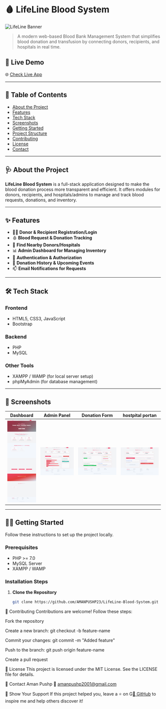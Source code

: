 # 🩸 LifeLine Blood System

![LifeLine Banner](https://your-image-url.com/banner.png) 

> A modern web-based Blood Bank Management System that simplifies blood donation and transfusion by connecting donors, recipients, and hospitals in real time.

## 🚀 Live Demo

🌐 [Check Live App](https://lifeline-blood-system.netlify.app/) <!-- Update with live link if hosted -->

---

## 📌 Table of Contents

- [About the Project](#about-the-project)
- [Features](#features)
- [Tech Stack](#tech-stack)
- [Screenshots](#screenshots)
- [Getting Started](#getting-started)
- [Project Structure](#project-structure)
- [Contributing](#contributing)
- [License](#license)
- [Contact](#contact)

---

## 🩺 About the Project

**LifeLine Blood System** is a full-stack application designed to make the blood donation process more transparent and efficient. It offers modules for donors, recipients, and hospitals/admins to manage and track blood requests, donations, and inventory.

---

## ✨ Features

- 🧑‍💼 **Donor & Recipient Registration/Login**
- 🩸 **Blood Request & Donation Tracking**
- 📍 **Find Nearby Donors/Hospitals**
- 📊 **Admin Dashboard for Managing Inventory**
- 🔐 **Authentication & Authorization**
- 📅 **Donation History & Upcoming Events**
- 📫 **Email Notifications for Requests**

---

## 🛠 Tech Stack

### Frontend
- HTML5, CSS3, JavaScript
- Bootstrap

### Backend
- PHP
- MySQL

### Other Tools
- XAMPP / WAMP (for local server setup)
- phpMyAdmin (for database management)

---

## 📸 Screenshots

<!-- Replace with your own screenshots -->
| Dashboard | Admin Panel | Donation Form |hostpital portan|
|----------|-------------|----------------|----------------|
| ![](./public/assets/dashboard1.png) | ![](./public/assets/admin%20portal.png) | ![](./public/assets/Donar%20portal.png) |![](./public/assets/hospital%20Portal.png)

---

## 🧑‍💻 Getting Started

Follow these instructions to set up the project locally.

### Prerequisites

- PHP >= 7.0
- MySQL Server
- XAMPP / WAMP

### Installation Steps

1. **Clone the Repository**
   ```bash
   git clone https://github.com/AMANPUSHP23/LifeLine-Blood-System.git

🤝 Contributing
Contributions are welcome! Follow these steps:

Fork the repository

Create a new branch: git checkout -b feature-name

Commit your changes: git commit -m "Added feature"

Push to the branch: git push origin feature-name

Create a pull request

📜 License
This project is licensed under the MIT License. See the LICENSE file for details.

📧 Contact
Aman Pushp
📩 amanpushp2001@gmail.com

💖 Show Your Support
If this project helped you, leave a ⭐ on G[🔗 GitHub](https://github.com/AMANPUSHP23)
 to inspire me and help others discover it!

